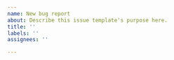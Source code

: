 ```yaml
---
name: New bug report
about: Describe this issue template's purpose here.
title: ''
labels: ''
assignees: ''

---
```



